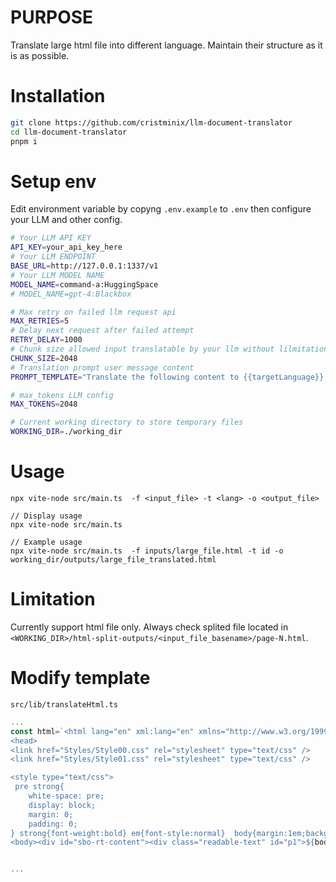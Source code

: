 # PURPOSE

Translate large html file into different language. Maintain their structure as it is as possible.

# Installation

```bash
git clone https://github.com/cristminix/llm-document-translator
cd llm-document-translator
pnpm i

```

# Setup env

Edit environment variable by copyng `.env.example` to `.env` then configure your LLM and other config.

```bash
# Your LLM API KEY
API_KEY=your_api_key_here
# Your LLM ENDPOINT
BASE_URL=http://127.0.0.1:1337/v1
# Your LLM MODEL NAME
MODEL_NAME=command-a:HuggingSpace
# MODEL_NAME=gpt-4:Blackbox

# Max retry on failed llm request api
MAX_RETRIES=5
# Delay next request after failed attempt
RETRY_DELAY=1000
# Chunk size allowed input translatable by your llm without lilmitation output token result
CHUNK_SIZE=2048
# Translation prompt user message content
PROMPT_TEMPLATE="Translate the following content to {{targetLanguage}}.\nDont provide additional information except the result. :\n\n{{userInput}}"

# max_tokens LLM config
MAX_TOKENS=2048

# Current working directory to store temporary files
WORKING_DIR=./working_dir

```

# Usage

`npx vite-node src/main.ts  -f <input_file> -t <lang> -o <output_file>`

```
// Display usage
npx vite-node src/main.ts

// Example usage
npx vite-node src/main.ts  -f inputs/large_file.html -t id -o working_dir/outputs/large_file_translated.html

```

# Limitation

Currently support html file only. Always check splited file located in `<WORKING_DIR>/html-split-outputs/<input_file_basename>/page-N.html`.

# Modify template

`src/lib/translateHtml.ts`

```typescript
...
const html=`<html lang="en" xml:lang="en" xmlns="http://www.w3.org/1999/xhtml" xmlns:xsi="http://www.w3.org/2001/XMLSchema-instance" xsi:schemaLocation="http://www.w3.org/2002/06/xhtml2/ http://www.w3.org/MarkUp/SCHEMA/xhtml2.xsd" xmlns:epub="http://www.idpf.org/2007/ops">
<head>
<link href="Styles/Style00.css" rel="stylesheet" type="text/css" />
<link href="Styles/Style01.css" rel="stylesheet" type="text/css" />

<style type="text/css">
 pre strong{
    white-space: pre;
    display: block;
    margin: 0;
    padding: 0;
} strong{font-weight:bold} em{font-style:normal}  body{margin:1em;background-color:transparent!important;}#sbo-rt-content *{text-indent:0pt!important;}#sbo-rt-content .bq{margin-right:1em!important;}#sbo-rt-content *{word-wrap:break-word!important;word-break:break-word!important;}#sbo-rt-content table,#sbo-rt-content pre{overflow-x:unset!important;overflow:unset!important;overflow-y:unset!important;white-space:pre-wrap!important;}</style></head>
<body><div id="sbo-rt-content"><div class="readable-text" id="p1">${body}</div></div></body></html>`


...


```
